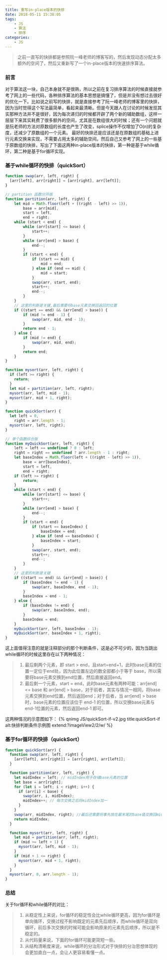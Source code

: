 ```yaml
---
title: 重写in-place版本的快排
date: 2018-05-11 15:38:05
tags:
    - JS
    - 算法
    - 排序
categories:
    - JS
---
```


<blockquote class="blockquote-center">之前一直写的快排都是参照阮一峰老师的博客写的，然后发现动态分配太多额外的空间了，然后又重新写了一个in-place版本的快速排序算法。</blockquote>

<!--more-->

### 前言
对于算法这一块，自己本身就不是很熟，所以之前在复习排序算法的时候直接就参考了网上的一些代码，各种排序算法的基本思想是搞懂了，但是并没有想过去很好的优化一下。比如说之前写的快排，就是直接参考了阮一峰老师的博客里的快排，因为当时觉得这个写法最简单，看起来最清晰。但是今天跟人在讨论的时候发现其实那种方法并不是很好，因为每次递归的时候都开辟了两个新的辅助数组，这样一层层下来其实耗费了很多额外的空间，尤其是在数组很大的时候；还有一个问题就是阮老师的方法对原数组的长度也产生了改变，splice操作不仅增加了O(n)的复杂度，还减少了原数组的一个元素。
最好的快排还是应该还是在原数组的基础上进行元素交换来实现，不需要占用太多的辅助空间。然后自己又参考了网上的一些基于原数组的快排，写出了下面这两种in-place版本的快排，第一种是基于while循环，第二种是基于for循环实现。

### 基于while循环的快排（quickSort）
```JavaScript
function swap(arr, left, right) {
  [arr[left], arr[right]] = [arr[right], arr[left]];
}

// partition 函数分开版
function partition(arr, left, right) {
    let mid = Math.floor(left + ((right - left) >> 1)),
        base = arr[mid],
        start = left,
        end = right;
    while (start < end) {
        while (arr[start] <= base) {
            start++;
        }
        while (arr[end] > base) {
            end--;
        }
        if (start < end) {
            if (start == mid) {
                mid = end;
            } else if (end == mid) {
                mid = start;
            }
            swap(arr, start, end);
            start++;
            end--;
        }
    }
    // 这里的判断是关键,最后需要将base元素交换回返回的位置
    if ((start == end) && (arr[end] > base)) {
        if (mid != end - 1) {
            swap(arr, mid, end - 1);
        }
        return end - 1;
    } else {
        if (mid != end) {
            swap(arr, mid, end);
        }
        return end;
    }
}

function mysort(arr, left, right) {
  if (left >= right) {
    return;
  }
  let mid = partition(arr, left, right);
  mysort(arr, left, mid - 1);
  mysort(arr, mid + 1, right);
}

function quickSort(arr) {
  let left = 0,
    right = arr.length - 1;
  mysort(arr, left, right);
}

// 单个函数综合版
function myQuickSort(arr, left, right) {
    left = left == undefined ? 0 : left;
    right = right == undefined ? arr.length - 1 : right;
    let baseIndex = Math.floor(left + ((right - left) >> 1)),
        base = arr[baseIndex],
        start = left,
        end = right;
    if (left >= right) {
        return;
    }
    while (start < end) {
        while (arr[start] <= base) {
            start++;
        }
        while (arr[end] > base) {
            end--;
        }
        if (start < end) {
            if (start == baseIndex) {
                baseIndex = end;
            } else if (end == baseIndex) {
                baseIndex = start;
            }
            swap(arr, start, end);
            start++;
            end--;
        }
    }
    // 这里的判断是关键
    if ((start == end) && (arr[end] > base)) {
        if (baseIndex != end - 1) {
            swap(arr, baseIndex, end - 1);
        }
        baseIndex = end - 1;
    } else {
        if (baseIndex != end) {
            swap(arr, baseIndex, end);
        }
        baseIndex = end;
    }
    myQuickSort(arr, left, baseIndex - 1);
    myQuickSort(arr, baseIndex + 1, right);
}
```
这上面值得注意的就是注释部分的那个判断条件，这是必不可少的，因为当跳出while循环的时候这里存在以下两种情况：
> 1. 最后剩两个元素，即 start > end，且start=end+1，此时base元素的位置一定位于end处，因为此位置左边的数全部都小于等于 base，所以需要将base元素交换到end位置，然后直接返回end。
> 2. 最后剩一个元素，start = end，此时base元素有两种可能：arr[end] <= base 和 arr[end] > base，对于前者，其实与情况一相同，将base元素交换到end位置，然后返回end；对于后者，当 arr[end] > base 时，base元素的位置应该位于 end-1 的位置，所以交换base元素与end-1位置的元素，然后返回end-1 即可。

这两种情况的示意图如下：
{% qnimg JS/quickSort-if-v2.jpg title:quickSort-if alt:快排判断条件示例图 extend:?imageView2/2/w/ %}

### 基于for循环的快排（quickSort）
```JavaScript
function quickSort(arr) {
  function swap(arr, left, right) {
    [arr[left], arr[right]] = [arr[right], arr[left]];
  }

  function partition(arr, left, right) {
    let midIndex = left; // midIndex用于存储base元素的位置
    let base = arr[right];
    for (let i = left; i < right; i++) {
      if (arr[i] < base) {
        swap(arr, i, midIndex);
        midIndex++; // 每次交换之后将midIndex加一
      }
    }
    swap(arr, midIndex, right); //最后还需要将事先放在最末尾的base值交换回midIndex位置来
    return midIndex;
  }

  function mysort(arr, left, right) {
    let mid = partition(arr, left, right);
    if (mid >= left + 1) {
      mysort(arr, left, mid - 1);
    }
    if (mid + 1 <= right) {
      mysort(arr, mid + 1, right);
    }
  }
  mysort(arr, 0, arr.length - 1);
}
```

### 总结
关于for循环和while循环的对比：
> 1. 从稳定性上来说，for循环的稳定性会比while循环更高，因为for循环是单向循环，交换过程不影响既定的元素先后顺序，而while循环是双向循环，前后多次交换的时候可能会影响原来的元素先后顺序，所以是不稳定的。
> 2. 从代码量来说，下面的for循环可能更简短一些。
> 3. 从结构清晰度来说，while循环的分治形式对于快排的分治思想体现的会更加直白一点，会让人更容易看懂一点。